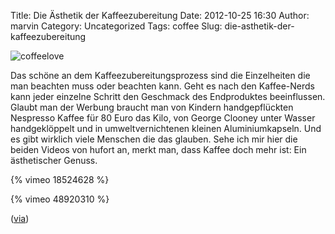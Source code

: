 Title: Die Ästhetik der Kaffeezubereitung
Date: 2012-10-25 16:30
Author: marvin
Category: Uncategorized
Tags: coffee
Slug: die-asthetik-der-kaffeezubereitung

![coffeelove]({static}/images/coffeelove.jpg)

Das schöne an dem Kaffeezubereitungsprozess sind die Einzelheiten die
man beachten muss oder beachten kann. Geht es nach den Kaffee-Nerds kann
jeder einzelne Schritt den Geschmack des Endproduktes beeinflussen.
Glaubt man der Werbung braucht man von Kindern handgepflückten Nespresso
Kaffee für 80 Euro das Kilo, von George Clooney unter Wasser
handgeklöppelt und in umweltvernichtenen kleinen Aluminiumkapseln. Und
es gibt wirklich viele Menschen die das glauben. Sehe ich mir hier die
beiden Videos von hufort an, merkt man,
dass Kaffee doch mehr ist: Ein ästhetischer Genuss.

{% vimeo 18524628 %}

{% vimeo 48920310 %}

([via](http://www.thefoxisblack.com/2012/10/12/how-to-make-coffee-in-a-chemex-video/))

